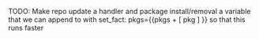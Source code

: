 TODO:
Make repo update a handler and package install/removal a variable that we can append to with set_fact: pkgs={{pkgs + [ pkg ] }} so that this runs faster
